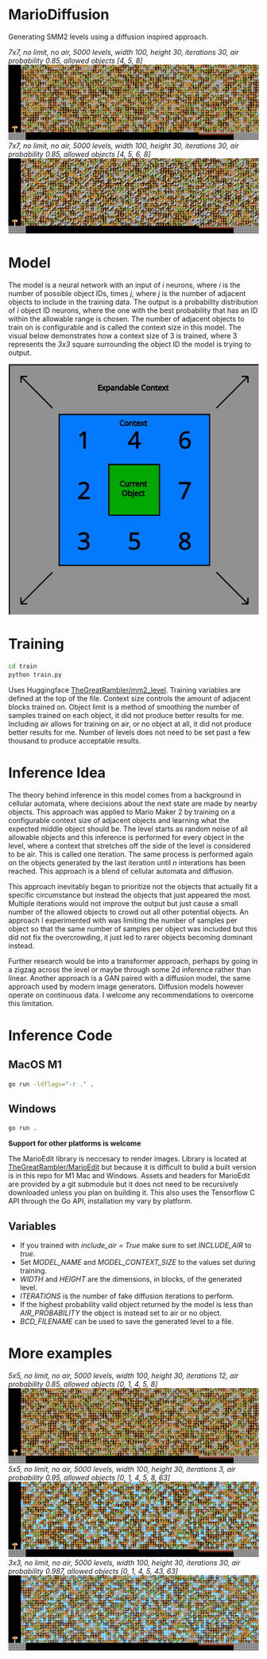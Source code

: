 # MarioDiffusion

Generating SMM2 levels using a diffusion inspired approach.

*7x7, no limit, no air, 5000 levels, width 100, height 30, iterations 30, air probability 0.85, allowed objects [4, 5, 8]*
![Example generation 1](images/header1.gif)
*7x7, no limit, no air, 5000 levels, width 100, height 30, iterations 30, air probability 0.85, allowed objects [4, 5, 6, 8]*
![Example generation 2](images/header2.gif)

# Model
The model is a neural network with an input of *i* neurons, where *i* is the number of possible object IDs, times *j*, where *j* is the number of adjacent objects to include in the training data. The output is a probability distribution of *i* object ID neurons, where the one with the best probability that has an ID within the allowable range is chosen. The number of adjacent objects to train on is configurable and is called the context size in this model. The visual below demonstrates how a context size of 3 is trained, where 3 represents the *3x3* square surrounding the object ID the model is trying to output.

![Model context size](images/objectcontext.svg)


# Training
```bash
cd train
python train.py
```
Uses Huggingface [TheGreatRambler/mm2_level](https://huggingface.co/datasets/TheGreatRambler/mm2_level). Training variables are defined at the top of the file. Context size controls the amount of adjacent blocks trained on. Object limit is a method of smoothing the number of samples trained on each object, it did not produce better results for me. Including air allows for training on air, or no object at all, it did not produce better results for me. Number of levels does not need to be set past a few thousand to produce acceptable results.

# Inference Idea
The theory behind inference in this model comes from a background in cellular automata, where decisions about the next state are made by nearby objects. This approach was applied to Mario Maker 2 by training on a configurable context size of adjacent objects and learning what the expected middle object should be. The level starts as random noise of all allowable objects and this inference is performed for every object in the level, where a context that stretches off the side of the level is considered to be air. This is called one iteration. The same process is performed again on the objects generated by the last iteration until *n* interations has been reached. This approach is a blend of cellular automata and diffusion.

This approach inevitably began to prioritize not the objects that actually fit a specific circumstance but instead the objects that just appeared the most. Multiple iterations would not improve the output but just cause a small number of the allowed objects to crowd out all other potential objects. An approach I experimented with was limiting the number of samples per object so that the same number of samples per object was included but this did not fix the overcrowding, it just led to rarer objects becoming dominant instead.

Further research would be into a transformer approach, perhaps by going in a zigzag across the level or maybe through some 2d inference rather than linear. Another approach is a GAN paired with a diffusion model, the same approach used by modern image generators. Diffusion models however operate on continuous data. I welcome any recommendations to overcome this limitation.

# Inference Code
## MacOS M1
```bash
go run -ldflags="-r ." .
```
## Windows
```bash
go run .
```

**Support for other platforms is welcome**

The MarioEdit library is neccesary to render images. Library is located at [TheGreatRambler/MarioEdit](https://github.com/theGreatRambler/marioedit) but because it is difficult to build a built version is in this repo for M1 Mac and Windows. Assets and headers for MarioEdit are provided by a git submodule but it does not need to be recursively downloaded unless you plan on building it. This also uses the Tensorflow C API through the Go API, installation my vary by platform.

## Variables
* If you trained with *include_air = True* make sure to set *INCLUDE_AIR* to *true*.
* Set *MODEL_NAME* and *MODEL_CONTEXT_SIZE* to the values set during training.
* *WIDTH* and *HEIGHT* are the dimensions, in blocks, of the generated level.
* *ITERATIONS* is the number of fake diffusion iterations to perform.
* If the highest probability valid object returned by the model is less than *AIR_PROBABILITY* the object is instead set to air or no object.
* *BCD_FILENAME* can be used to save the generated level to a file.

# More examples
*5x5, no limit, no air, 5000 levels, width 100, height 30, iterations 12, air probability 0.85, allowed objects [0, 1, 4, 5, 8]*
![Example generation 1](images/example1.gif)
*5x5, no limit, no air, 5000 levels, width 100, height 30, iterations 3, air probability 0.95, allowed objects [0, 1, 4, 5, 8, 63]*
![Example generation 2](images/example2.gif)
*3x3, no limit, no air, 5000 levels, width 100, height 30, iterations 30, air probability 0.987, allowed objects [0, 1, 4, 5, 43, 63]*
![Example generation 3](images/example3.gif)